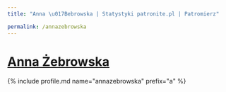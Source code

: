 ```yaml
---
title: "Anna \u017Bebrowska | Statystyki patronite.pl | Patromierz"

permalink: /annazebrowska
---
```


# [Anna Żebrowska](https://patronite.pl/annazebrowska)

{% include profile.md name="annazebrowska" prefix="a" %}
